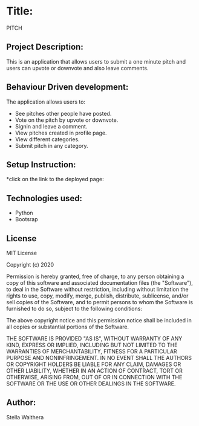 # Title:

PITCH

## Project Description:

This is an application that allows users to submit a one minute pitch and users can upvote or downvote and also leave comments.

## Behaviour Driven development:

The  application allows users to:
  * See pitches other people have posted.
  * Vote on the pitch by upvote or downvote.
  * Signin and leave a comment.
  * View pitches created in profile page.
  * View different categories.
  * Submit pitch in any category.

## Setup Instruction:
*click on the link to the deployed page:

 ## Technologies used:
  * Python
  * Bootsrap

## License

MIT License

Copyright (c) 2020

Permission is hereby granted, free of charge, to any person obtaining a copy of this software and associated documentation files (the "Software"), to deal in the Software without restriction, including without limitation the rights to use, copy, modify, merge, publish, distribute, sublicense, and/or sell copies of the Software, and to permit persons to whom the Software is furnished to do so, subject to the following conditions:

The above copyright notice and this permission notice shall be included in all copies or substantial portions of the Software.

THE SOFTWARE IS PROVIDED "AS IS", WITHOUT WARRANTY OF ANY KIND, EXPRESS OR IMPLIED, INCLUDING BUT NOT LIMITED TO THE WARRANTIES OF MERCHANTABILITY, FITNESS FOR A PARTICULAR PURPOSE AND NONINFRINGEMENT. IN NO EVENT SHALL THE AUTHORS OR COPYRIGHT HOLDERS BE LIABLE FOR ANY CLAIM, DAMAGES OR OTHER LIABILITY, WHETHER IN AN ACTION OF CONTRACT, TORT OR OTHERWISE, ARISING FROM, OUT OF OR IN CONNECTION WITH THE SOFTWARE OR THE USE OR OTHER DEALINGS IN THE SOFTWARE.

## Author:

Stella Waithera
